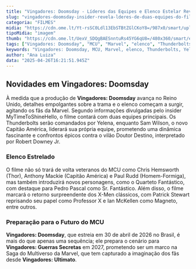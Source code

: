 ```yaml
---
title: "Vingadores: Doomsday - Líderes das Equipes e Elenco Estelar Revelados!"
slug: "vingadores-doomsday-insider-revela-lderes-de-duas-equipes-do-filme"
categoria: "FILMES"
midia: "https://cdn.ome.lt/Yt-rsSC0Ldl13EbSTBtZGlCKoY8=/987x0/smart/uploads/conteudo/fotos/vingadores_l6IYEyj.jpg"
tipoMidia: "imagem"
thumb: "https://cdn.ome.lt/UexV_SDQgBAESnntuRs45YG6qU8=/480x360/smart/extras/conteudos/vingadoresdoomsday_miplcmY.jpg"
tags: ["Vingadores: Doomsday", "MCU", "Marvel", "elenco", "Thunderbolts", "Yelena", "Sam Wilson", "Capitão América", "Doutor Destino", "Robert Downey Jr.", "Quarteto Fantástico", "X-Men", "Saga do Multiverso"]
keywords: "Vingadores: Doomsday, MCU, Marvel, elenco, Thunderbolts, Yelena, Sam Wilson, Capitão América, Doutor Destino, Robert Downey Jr., Quarteto Fantástico, X-Men, Saga do Multiverso"
author: "Ana Luiza"
data: "2025-04-26T16:21:51.945Z"
---
```


## Novidades em Vingadores: Doomsday

À medida que a produção de **Vingadores: Doomsday** avança no Reino Unido, detalhes empolgantes sobre a trama e o elenco começam a surgir, agitando os fãs da Marvel. Segundo informações divulgadas pelo insider MyTimeToShineHello, o filme contará com duas equipes principais. Os Thunderbolts serão comandados por Yelena, enquanto Sam Wilson, o novo Capitão América, liderará sua própria equipe, prometendo uma dinâmica fascinante e confrontos épicos contra o vilão Doutor Destino, interpretado por Robert Downey Jr.

### Elenco Estrelado

O filme não só trará de volta veteranos do MCU como Chris Hemsworth (Thor), Anthony Mackie (Capitão América) e Paul Rudd (Homem-Formiga), mas também introduzirá novos personagens, como o Quarteto Fantástico, com destaque para Pedro Pascal como Sr. Fantástico. Além disso, o filme marcará o retorno surpreendente dos X-Men clássicos, com Patrick Stewart reprisando seu papel como Professor X e Ian McKellen como Magneto, entre outros.

### Preparação para o Futuro do MCU

**Vingadores: Doomsday**, que estreia em 30 de abril de 2026 no Brasil, é mais do que apenas uma sequência; ele prepara o cenário para **Vingadores: Guerras Secretas** em 2027, prometendo ser um marco na Saga do Multiverso da Marvel, que tem capturado a imaginação dos fãs desde **Vingadores: Ultimato**.